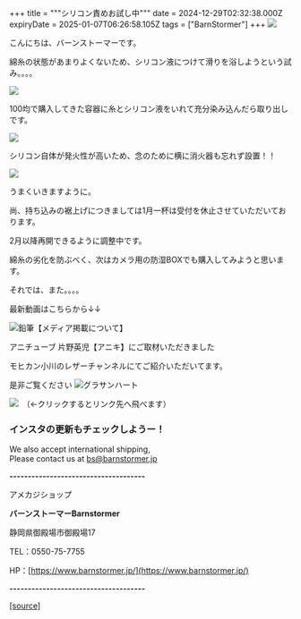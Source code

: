 +++
title = """シリコン責めお試し中"""
date = 2024-12-29T02:32:38.000Z
expiryDate = 2025-01-07T06:26:58.105Z
tags = ["BarnStormer"]
+++
[![](https://stat.ameba.jp/user_images/20231023/16/barnstormer-go/b2/03/p/o0420015015354743273.png)](https://ameblo.jp/barnstormer-go/entry-12825670498.html)

こんにちは、バーンストーマーです。

綿糸の状態があまりよくないため、シリコン液につけて滑りを浴しようという試み。。。。

[![](https://stat.ameba.jp/user_images/20241229/11/barnstormer-go/bc/fa/j/o0466070015526988921.jpg)](https://stat.ameba.jp/user_images/20241229/11/barnstormer-go/bc/fa/j/o0466070015526988921.jpg)

100均で購入してきた容器に糸とシリコン液をいれて充分染み込んだら取り出しです。

[![](https://stat.ameba.jp/user_images/20241229/11/barnstormer-go/42/96/j/o0466070015526988899.jpg)](https://stat.ameba.jp/user_images/20241229/11/barnstormer-go/42/96/j/o0466070015526988899.jpg)

シリコン自体が発火性が高いため、念のために横に消火器も忘れず設置！！

[![](https://stat.ameba.jp/user_images/20241229/11/barnstormer-go/1d/37/j/o0466070015526988901.jpg)](https://stat.ameba.jp/user_images/20241229/11/barnstormer-go/1d/37/j/o0466070015526988901.jpg)

うまくいきますように。

尚、持ち込みの裾上げにつきましては1月一杯は受付を休止させていただいております。

2月以降再開できるように調整中です。

綿糸の劣化を防ぶべく、次はカメラ用の防湿BOXでも購入してみようと思います。

それでは、また。。。。

最新動画はこちらから↓↓

![鉛筆](https://stat100.ameba.jp/blog/ucs/img/char/char3/519.png)【メディア掲載について】

アニチューブ 片野英児【アニキ】にご取材いただきました

モヒカン小川のレザーチャンネルにてご紹介いただいてます。

是非ご覧ください ![グラサンハート](https://stat100.ameba.jp/blog/ucs/img/char/char3/148.png)

[![](https://stat.ameba.jp/user_images/20230412/16/barnstormer-go/6a/23/p/o0108010815269242493.png)](https://www.instagram.com/barnstormer_daily/)　（←クリックするとリンク先へ飛べます）

### インスタの更新もチェックしようー！

We also accept international shipping,  
Please contact us at bs@barnstormer.jp

**\-------------------------------------**

アメカジショップ

**バーンストーマーBarnstormer**

静岡県御殿場市御殿場17

TEL：0550-75-7755

HP：[https://www.barnstormer.jp/](https://www.barnstormer.jp/)

**\-------------------------------------**

[[source]](https://ameblo.jp/barnstormer-go/entry-12880394708.html)
